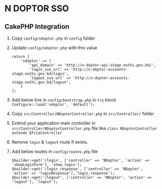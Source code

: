 # N DOPTOR SSO
CakePHP Integration
--

1. Copy `config/ndoptor.php` in `config` folder


2. Update `config/ndoptor.php` with this value
   ```
   return [
       'ndoptor' => [
           'api_domain' => 'http://n-doptor-api-stage.nothi.gov.bd/',
           'login_sso_url' => 'http://n-doptor-accounts-stage.nothi.gov.bd/login',
           'logout_sso_url' => 'http://n-doptor-accounts-stage.nothi.gov.bd/logout',
       ]
   ];
   ```
3. Add below line in `config/bootstrap.php` in `try` block
   `Configure::load('ndoptor', 'default');`


4. Copy `src/Controller/NDoptorController.php` in `src/Controller/` folder


5. Extend your application main controller in `src/Controller/NDoptorController.php` file like
   `class NDoptorController extends EFileController`


6. Remove `login` & `logout` route if exists.


7. Add below routes in `config/routes.php` file
   ```
   $builder->get('/login', ['controller' => 'NDoptor', 'action' => 'showLoginForm'], 'show_login');
   $builder->get('/login_response', ['controller' => 'NDoptor', 'action' => 'loginResponse'],'login_response');
   $builder->get('/logout', ['controller' => 'NDoptor', 'action' => 'logout'], 'logout');
   ```
